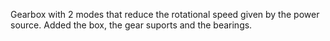 Gearbox with 2 modes that reduce the rotational speed given by the power source.
Added the box, the gear suports and the bearings.
